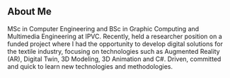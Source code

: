 ## About Me 
 
<!--
**Zmar88/Zmar88** is a ✨ _special_ ✨ repository because its `README.md` (this file) appears on your GitHub profile.

Here are some ideas to get you started:

- 🔭 I’m currently working on ...
- 🌱 I’m currently learning ...
- 👯 I’m looking to collaborate on ...
- 🤔 I’m looking for help with ...
- 💬 Ask me about ...
- 📫 How to reach me: ...
- 😄 Pronouns: ...
- ⚡ Fun fact: ...
-->

MSc in Computer Engineering and BSc in Graphic Computing and Multimedia Engineering at IPVC. Recently, held a researcher position on a funded project where I had the opportunity to develop digital solutions for the textile industry, focusing on technologies such as Augmented Reality (AR), Digital Twin, 3D Modeling, 3D Animation and C#.
Driven, committed and quick to learn new technologies and methodologies.
